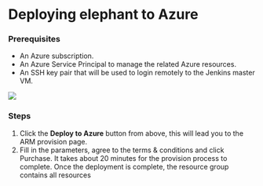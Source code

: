 # Deploying elephant to Azure

### Prerequisites

* An Azure subscription.
* An Azure Service Principal to manage the related Azure resources.
* An SSH key pair that will be used to login remotely to the Jenkins master VM.

<a href="https://portal.azure.com/#create/Microsoft.Template/uri/https%3A%2F%2Fraw.githubusercontent.com%2Fgreigbannister%2Felephant%2Fmaster%2Fazure%2Fazuredeploy.json" target="_blank">
    <img src="http://azuredeploy.net/deploybutton.png"/>
</a>


### Steps

1. Click the **Deploy to Azure** button from above, this will lead you to the ARM provision page.
1. Fill in the parameters, agree to the terms & conditions and click Purchase. It takes about 20 minutes
   for the provision process to complete. Once the deployment is complete, the resource group contains
   all resources

